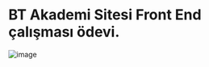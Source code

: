 # BT Akademi Sitesi Front End çalışması ödevi.

![image](https://user-images.githubusercontent.com/61161197/180148269-0333898c-ab84-46e6-8703-c8d821a2bfa9.png)
